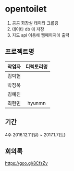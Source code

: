 # opentoilet

1. 공공 화장실 데이타 크롤링
2. 데이타 db 에 저장
3. 지도 api 이용해 웹페이지에 출력

## 프로젝트명

| 작업자   |      디렉토리명      |
|----------|:-------------:|
| 김덕현 | |
| 박정욱 |   |
| 김예진|  |
| 최현민|  hyunmn|


## 기간
4주 2016.12.11(일) ~ 2017.1.7(토)

## 회의록
https://goo.gl/8CfsZv
